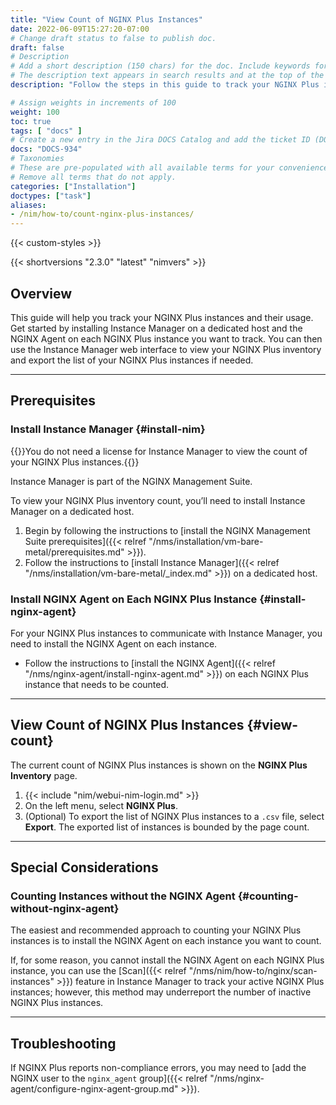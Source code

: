 ```yaml
---
title: "View Count of NGINX Plus Instances"
date: 2022-06-09T15:27:20-07:00
# Change draft status to false to publish doc.
draft: false
# Description
# Add a short description (150 chars) for the doc. Include keywords for SEO. 
# The description text appears in search results and at the top of the doc.
description: "Follow the steps in this guide to track your NGINX Plus inventory and generate usage reports. This information may be required for customers enrolled in the Flexible Consumption Program."

# Assign weights in increments of 100
weight: 100
toc: true
tags: [ "docs" ]
# Create a new entry in the Jira DOCS Catalog and add the ticket ID (DOCS-<number>) below
docs: "DOCS-934"
# Taxonomies
# These are pre-populated with all available terms for your convenience.
# Remove all terms that do not apply.
categories: ["Installation"]
doctypes: ["task"]
aliases:
- /nim/how-to/count-nginx-plus-instances/
---
```


{{< custom-styles >}}

{{< shortversions "2.3.0" "latest" "nimvers" >}}

## Overview

This guide will help you track your NGINX Plus instances and their usage. Get started by installing Instance Manager on a dedicated host and the NGINX Agent on each NGINX Plus instance you want to track. You can then use the Instance Manager web interface to view your NGINX Plus inventory and export the list of your NGINX Plus instances if needed.

---

## Prerequisites

### Install Instance Manager {#install-nim}

{{<note>}}You do not need a license for Instance Manager to view the count of your NGINX Plus instances.{{</note>}}

Instance Manager is part of the NGINX Management Suite.

To view your NGINX Plus inventory count, you’ll need to install Instance Manager on a dedicated host.

1. Begin by following the instructions to [install the NGINX Management Suite prerequisites]({{< relref "/nms/installation/vm-bare-metal/prerequisites.md" >}}).
2. Follow the instructions to [install Instance Manager]({{< relref "/nms/installation/vm-bare-metal/_index.md" >}}) on a dedicated host. 

### Install NGINX Agent on Each NGINX Plus Instance {#install-nginx-agent}

For your NGINX Plus instances to communicate with Instance Manager, you need to install the NGINX Agent on each instance.

- Follow the instructions to [install the NGINX Agent]({{< relref "/nms/nginx-agent/install-nginx-agent.md" >}}) on each NGINX Plus instance that needs to be counted.

---

## View Count of NGINX Plus Instances {#view-count}

The current count of NGINX Plus instances is shown on the **NGINX Plus Inventory** page.

1. {{< include "nim/webui-nim-login.md" >}}
1. On the left menu, select **NGINX Plus**.
1. (Optional) To export the list of NGINX Plus instances to a `.csv` file, select **Export**. The exported list of instances is bounded by the page count.

---

## Special Considerations

### Counting Instances without the NGINX Agent {#counting-without-nginx-agent}

The easiest and recommended approach to counting your NGINX Plus instances is to install the NGINX Agent on each instance you want to count.

If, for some reason, you cannot install the NGINX Agent on each NGINX Plus instance, you can use the [Scan]({{< relref "/nms/nim/how-to/nginx/scan-instances" >}}) feature in Instance Manager to track your active NGINX Plus instances; however, this method may underreport the number of inactive NGINX Plus instances.

---

## Troubleshooting

If NGINX Plus reports non-compliance errors, you may need to [add the NGINX user to the `nginx_agent` group]({{< relref "/nms/nginx-agent/configure-nginx-agent-group.md" >}}).
